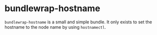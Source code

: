 # bundlewrap-hostname

`bundlewrap-hostname` is a small and simple bundle. It only exists to set the hostname to the node name by using `hostnamectl`.
